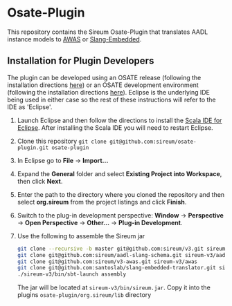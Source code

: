 # Osate-Plugin

This repository contains the Sireum Osate-Plugin that translates AADL instance models to [AWAS](https://github.com/sireum/v3-awas) or [Slang-Embedded](https://github.com/santoslab/slang-embedded).

## Installation for Plugin Developers 

The plugin can be developed using an OSATE release (following the installation directions [here](http://osate.org/download-and-install.html)) or an OSATE development environment (following the installation directions [here](http://osate.org/setup-development.html)).  Eclipse is the underlying IDE being used in either case so the rest of these instructions will refer to the IDE as 'Eclipse'.

1. Launch Eclipse and then follow the directions to install the [Scala IDE for Eclipse](http://scala-ide.org).  After installing the Scala IDE you will need to restart Eclipse.

2. Clone this repository ``git clone git@github.com:sireum/osate-plugin.git osate-plugin``

3. In Eclipse go to __File__ -> __Import...__  

4. Expand the __General__ folder and select __Existing Project into Workspace__, then click __Next__.

5. Enter the path to the directory where you cloned the repository and then select __org.sireum__ from the project listings and click __Finish__.

6. Switch to the plug-in development perspective: __Window__ -> __Perspective__ -> __Open Perspective__ -> __Other...__ -> __Plug-in Development__.

7. Use the following to assemble the Sireum jar
    ```bash
    git clone --recursive -b master git@github.com:sireum/v3.git sireum-v3
    git clone git@github.com:sireum/aadl-slang-schema.git sireum-v3/aadl/skema
    git clone git@github.com:sireum/v3-awas.git sireum-v3/awas
    git clone git@github.com:santoslab/slang-embedded-translator.git sireum-v3/aadl/arsit
    ./sireum-v3/bin/sbt-launch assembly
    ```
    The jar will be located at ``sireum-v3/bin/sireum.jar``.  Copy it into the plugins ``osate-plugin/org.sireum/lib`` directory
    
<!---
## Installation for Users

1. Download and install the latest [OSATE release](http://osate.org/download-and-install.html)

2. TBD
--->